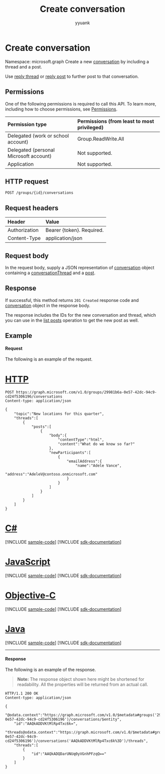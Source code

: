 ﻿---
title: "Create conversation"
description: "Create a new conversation by including a thread and a post. "
author: "yyuank"
localization_priority: Normal
ms.prod: "groups"
doc_type: apiPageType
---

# Create conversation

Namespace: microsoft.graph
Create a new [conversation](../resources/conversation.md) by including a thread and a post. 

Use [reply thread](conversationthread-reply.md) or [reply post](post-reply.md) to further post to that conversation.

## Permissions

One of the following permissions is required to call this API. To learn more, including how to choose permissions, see [Permissions](/graph/permissions-reference).

| Permission type                        | Permissions (from least to most privileged) |
| :------------------------------------- | :------------------------------------------ |
| Delegated (work or school account)     | Group.ReadWrite.All                         |
| Delegated (personal Microsoft account) | Not supported.                              |
| Application                            | Not supported.                              |

## HTTP request

<!-- { "blockType": "ignored" } -->

```http
POST /groups/{id}/conversations
```

## Request headers

| Header        | Value                     |
| :------------ | :------------------------ |
| Authorization | Bearer {token}. Required. |
| Content-Type  | application/json          |

## Request body

In the request body, supply a JSON representation of [conversation](../resources/conversation.md) object containing a [conversationThread](../resources/conversationthread.md) and a [post](../resources/post.md).

## Response

If successful, this method returns `201 Created` response code and [conversation](../resources/conversation.md) object in the response body.

The response includes the IDs for the new conversation and thread, which you can use in the 
[list posts](conversationthread-list-posts.md) operation to get the new post as well.

## Example

#### Request

The following is an example of the request.

# [HTTP](#tab/http)

<!-- {
  "blockType": "request",
  "sampleKeys": ["29981b6a-0e57-42dc-94c9-cd24f5306196"],
  "name": "create_conversation_from_group"
}-->

```http
POST https://graph.microsoft.com/v1.0/groups/29981b6a-0e57-42dc-94c9-cd24f5306196/conversations
Content-type: application/json

{
    "topic":"New locations for this quarter",
    "threads":[
        {
            "posts":[
                {
                    "body":{
                        "contentType":"html",
                        "content":"What do we know so far?"
                    },
                    "newParticipants":[
                        {
                            "emailAddress":{
                                "name":"Adele Vance",
                                "address":"AdeleV@contoso.onmicrosoft.com"
                            }
                        }
                    ]
                }
            ]
        }
    ]
}
```

# [C#](#tab/csharp)

[!INCLUDE [sample-code](../includes/snippets/csharp/create-conversation-from-group-csharp-snippets.md)]
[!INCLUDE [sdk-documentation](../includes/snippets/snippets-sdk-documentation-link.md)]

# [JavaScript](#tab/javascript)

[!INCLUDE [sample-code](../includes/snippets/javascript/create-conversation-from-group-javascript-snippets.md)]
[!INCLUDE [sdk-documentation](../includes/snippets/snippets-sdk-documentation-link.md)]

# [Objective-C](#tab/objc)

[!INCLUDE [sample-code](../includes/snippets/objc/create-conversation-from-group-objc-snippets.md)]
[!INCLUDE [sdk-documentation](../includes/snippets/snippets-sdk-documentation-link.md)]

# [Java](#tab/java)

[!INCLUDE [sample-code](../includes/snippets/java/create-conversation-from-group-java-snippets.md)]
[!INCLUDE [sdk-documentation](../includes/snippets/snippets-sdk-documentation-link.md)]

---

#### Response

The following is an example of the response.
>**Note:** The response object shown here might be shortened for readability. All the properties will be returned from an actual call.

<!-- {
  "blockType": "response",
  "truncated": true,
  "@odata.type": "microsoft.graph.conversation"
} -->

```http
HTTP/1.1 200 OK
Content-type: application/json

{
    "@odata.context":"https://graph.microsoft.com/v1.0/$metadata#groups('29981b6a-0e57-42dc-94c9-cd24f5306196')/conversations/$entity",
    "id":"AAQkADDVKtMlRp4Txc6k=",
    "threads@odata.context":"https://graph.microsoft.com/v1.0/$metadata#groups('29981b6a-0e57-42dc-94c9-cd24f5306196')/conversations('AAQkADDVKtMlRp4Txc6k%3D')/threads",
    "threads":[
        {
            "id":"AAQkADQDarUNUq0yVGnhPFzqQ=="
        }
    ]
}
```

<!-- uuid: 8fcb5dbc-d5aa-4681-8e31-b001d5168d79
2015-10-25 14:57:30 UTC -->

<!-- {
  "type": "#page.annotation",
  "description": "Create Conversation",
  "keywords": "",
  "section": "documentation",
  "tocPath": "",
  "suppressions": [
  ]
}-->
